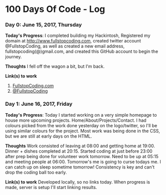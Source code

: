 # 100 Days Of Code - Log

### Day 0: June 15, 2017, Thursday

**Today's Progress**: I completed building my Hackintosh, Registered my domain at http://www.fullstopcoding.com, created twitter account @FullstopCoding, as well as created a new email address, fullstopcoding(@)gmail.com, and created this GitHub account to begin the journey.

**Thoughts** I fell off the wagon a bit, but I'm back.

**Link(s) to work**
1. [FullstopCoding.com](http://www.fullstopcoding.com)
2. [@FullstopCoding](https://twitter.com/FullstopCoding)

### Day 1: June 16, 2017, Friday

**Today's Progress**: Today I started working on a very simple homepage to house more upcoming projects.  Home/About/Projects/Contact.  I had colours picked from the work done yesterday on the logo/twitter, so I'll be using similar colours for the project.  Most work was being done in the CSS, but we are still at early days on the HTML.

**Thoughts** Work consisted of leaving at 08:00 and getting home at 19:00.  Dinner + dishes completed at 20:15.  Started coding at just before 23:00 after prep being done for volunteer work tomorrow.  Need to be up at 05:15 and meeting people at 06:00.  Tomorrow's me is going to curse todays me.  I can catch up on sleep sometime tomorrow!  Consistency is key and can't drop the coding ball too early.

**Link(s) to work**
Developed locally, so no links today.  When progress is made, server is setup I'll start linking results.
